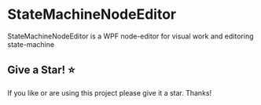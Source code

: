 # StateMachineNodeEditor
 StateMachineNodeEditor is a WPF node-editor for visual work and editoring  state-machine
 
 ## Give a Star! :star:
If you like or are using this project please give it a star. Thanks!
